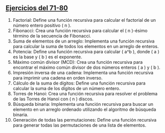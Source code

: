 ## [Ejercicios del 71-80](71-80/)

1. Factorial:
Define una función recursiva para calcular el factorial de un número entero positivo ( n ).
2. Fibonacci:
Crea una función recursiva para calcular el ( n )-ésimo término de la secuencia de
Fibonacci.
3. Suma de elementos de un arreglo:
Implementa una función recursiva para calcular la suma de todos los elementos en un
arreglo de enteros.
4. Potencia:
Define una función recursiva para calcular ( a^b ), donde ( a ) es la base y ( b ) es el
exponente.
5. Máximo común divisor (MCD):
Crea una función recursiva para encontrar el máximo común divisor de dos números
enteros ( a ) y ( b ).
6. Impresión inversa de una cadena:
Implementa una función recursiva para imprimir una cadena en orden inverso.
7. Cálculo de la suma de dígitos:
Define una función recursiva para calcular la suma de los dígitos de un número entero.
8. Torres de Hanoi:
Crea una función recursiva para resolver el problema de las Torres de Hanoi con ( n )
discos.
9. Búsqueda binaria:
Implementa una función recursiva para buscar un elemento en un arreglo ordenado
utilizando el algoritmo de búsqueda binaria.
10. Generación de todas las permutaciones:
Define una función recursiva para generar todas las permutaciones de una lista de
elementos.